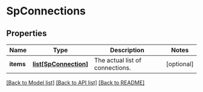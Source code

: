 # SpConnections

## Properties
Name | Type | Description | Notes
------------ | ------------- | ------------- | -------------
**items** | [**list[SpConnection]**](SpConnection.md) | The actual list of connections. | [optional] 

[[Back to Model list]](../README.md#documentation-for-models) [[Back to API list]](../README.md#documentation-for-api-endpoints) [[Back to README]](../README.md)



